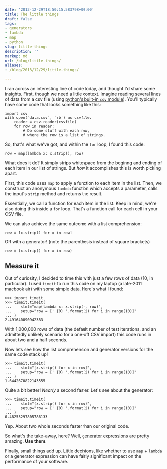 ```yaml
---
date: '2013-12-29T18:50:15.583798+00:00'
title: The little things
draft: false
tags:
- generators
- lambda
- map
- python
slug: little-things
description: ''
markup: md
url: /blog/little-things/
aliases:
- /blog/2013/12/29/little-things/

---
```


I ran across an interesting line of code today, and thought I'd share some
insights. First, though we need a little context. Imagine reading several lines
of data from a csv file (using
[python's built-in
`csv` module](http://docs.python.org/2/library/csv.html)). You'll typically have some code that looks
something like this:



```
import csv
with open('data.csv', 'rb') as csvfile:
    reader = csv.reader(csvfile)
    for row in reader:
        # Do some stuff with each row,
        # where the row is a list of strings.
```

So, that's what we've got, and within the `for` loop, I found
this code:



```
row = map(lambda x: x.strip(), row)
```

What does it do? It simply strips whitespace from the beginng and ending of
each item in our list of strings. But *how* it accomplishes this is worth
picking apart.


First, this code uses `map` to apply a function to each item in
the list. Then, we construct an anonymous `lambda` function which
accepts a parameter, calls the input's `strip` method and returns
the result.


Essentially, we call a function for each item in the list. Keep in mind,
we're also doing this inside a `for` loop. That's a function call
for each cell in your CSV file.


We can also achieve the same outcome with a list comprehension:



```
row = [x.strip() for x in row]
```

OR with a generator! (note the parenthesis instead of square brackets)



```
row = (x.strip() for x in row)
```

Measure it
----------


Out of curiosity, I decided to time this with just a few rows of data
(10, in particular). I used `timeit` to run this code on my
laptop (a late-2011 macbook air) with some simple data. Here's what I found:



```
>>> import timeit
>>> timeit.timeit(
...    stmt="map(lambda x: x.strip(), row)",
...    setup="row = [' {0} '.format(i) for i in range(10)]"
... )
2.491640090942383

```

With 1,000,000 rows of data (the default number of test iterations, and
an admittedly unlikely scenario for a one-off CSV import) this code runs in
about two and a half seconds.


Now lets see how the list comprehension and generator versions for the
same code stack up!



```
>>> timeit.timeit(
...    stmt="[x.strip() for x in row]",
...    setup="row = [' {0} '.format(i) for i in range(10)]"
... )
1.6442670822143555

```

Quite a bit better! *Nearly* a second faster. Let's see about
the generator:



```
>>> timeit.timeit(
...    stmt="(x.strip() for x in row)",
...    setup="row = [' {0} '.format(i) for i in range(10)]"
... )
0.48253297805786133

```

Yep. About two whole seconds faster than our original code.


So what's the take-away, here? Well,
[generator expressions](http://www.python.org/dev/peps/pep-0289/)
are pretty amazing. **Use them**.


Finally, small things add up. Little decisions, like whether to use
`map` + `lambda` or a generator expression can have
fairly significant impact on the performance of your software.

